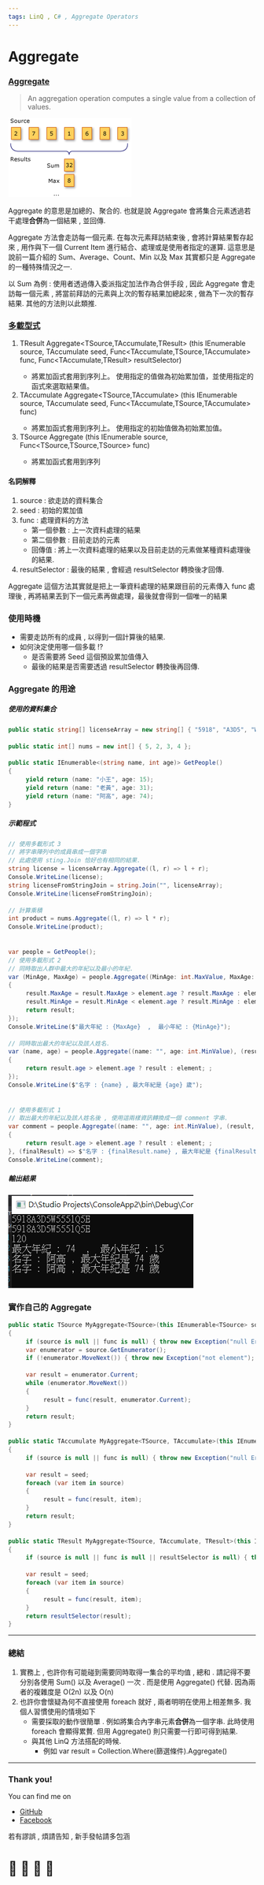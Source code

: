 ```yaml
---
tags: LinQ , C# , Aggregate Operators
---
```


# Aggregate

### [Aggregate](https://docs.microsoft.com/en-us/dotnet/csharp/programming-guide/concepts/linq/aggregation-operations)

> An aggregation operation computes a single value from a collection of values.

![WJruW0n.png](https://github.com/s0920832252/LinQ-Note/blob/master/Resources/WJruW0n.png?raw=true)

Aggregate 的意思是加總的、聚合的. 也就是說 Aggregate 會將集合元素透過若干處理**合併**為一個結果 , 並回傳.

Aggregate 方法會走訪每一個元素. 在每次元素拜訪結束後 , 會將計算結果暫存起來 , 用作與下一個 Current Item 進行結合、處理或是使用者指定的運算. 這意思是說前一篇介紹的 Sum、Average、Count、Min 以及 Max 其實都只是 Aggregate 的一種特殊情況之一. 

以 Sum 為例 : 使用者透過傳入委派指定加法作為合併手段 , 因此 Aggregate 會走訪每一個元素 , 將當前拜訪的元素與上次的暫存結果加總起來 , 做為下一次的暫存結果.
其他的方法則以此類推.

### [多載型式](https://docs.microsoft.com/zh-tw/dotnet/api/system.linq.enumerable.aggregate?view=netframework-4.8)

1. TResult Aggregate<TSource,TAccumulate,TResult> (this IEnumerable<TSource> source, TAccumulate seed, Func<TAccumulate,TSource,TAccumulate> func, Func<TAccumulate,TResult> resultSelector)	
    - 將累加函式套用到序列上。 使用指定的值做為初始累加值，並使用指定的函式來選取結果值。
2. TAccumulate Aggregate<TSource,TAccumulate> (this IEnumerable<TSource> source, TAccumulate seed, Func<TAccumulate,TSource,TAccumulate> func)
    - 將累加函式套用到序列上。 使用指定的初始值做為初始累加值。
3. TSource Aggregate<TSource> (this IEnumerable<TSource> source, Func<TSource,TSource,TSource> func)	
    - 將累加函式套用到序列
    
#### 名詞解釋
1. source : 欲走訪的資料集合
2. seed : 初始的累加值
3. func : 處理資料的方法
    - 第一個參數 : 上一次資料處理的結果
    - 第二個參數 : 目前走訪的元素
    - 回傳值 : 將上一次資料處理的結果以及目前走訪的元素做某種資料處理後的結果.
4. resultSelector : 最後的結果 , 會經過 resultSelector 轉換後才回傳.

Aggregate 這個方法其實就是把上一筆資料處理的結果跟目前的元素傳入 func 處理後 , 再將結果丟到下一個元素再做處理，最後就會得到一個唯一的結果
    
### 使用時機
- 需要走訪所有的成員 , 以得到一個計算後的結果.
- 如何決定使用哪一個多載 !?
    - 是否需要將 Seed 這個預設累加值傳入 
    - 最後的結果是否需要透過 resultSelector 轉換後再回傳.
### Aggregate 的用途
##### 使用的資料集合
```C#
public static string[] licenseArray = new string[] { "5918", "A3D5", "W555", "1Q5E" };

public static int[] nums = new int[] { 5, 2, 3, 4 };

public static IEnumerable<(string name, int age)> GetPeople()
{
     yield return (name: "小王", age: 15);
     yield return (name: "老黃", age: 31);
     yield return (name: "阿高", age: 74);
}
```
##### 示範程式
```C#
// 使用多載形式 3
// 將字串陣列中的成員串成一個字串
// 此處使用 sting.Join 恰好也有相同的結果.
string license = licenseArray.Aggregate((l, r) => l + r);
Console.WriteLine(license);
string licenseFromStringJoin = string.Join("", licenseArray);
Console.WriteLine(licenseFromStringJoin);

// 計算乘積
int product = nums.Aggregate((l, r) => l * r);
Console.WriteLine(product);


var people = GetPeople();
// 使用多載形式 2
// 同時取出人群中最大的年紀以及最小的年紀.
var (MinAge, MaxAge) = people.Aggregate((MinAge: int.MaxValue, MaxAge: int.MinValue), (result, element) =>
{
     result.MaxAge = result.MaxAge > element.age ? result.MaxAge : element.age;
     result.MinAge = result.MinAge < element.age ? result.MinAge : element.age;
     return result;
});
Console.WriteLine($"最大年紀 : {MaxAge}  ,  最小年紀 : {MinAge}");

// 同時取出最大的年紀以及該人姓名.
var (name, age) = people.Aggregate((name: "", age: int.MinValue), (result, element) =>
{
     return result.age > element.age ? result : element; ;
});
Console.WriteLine($"名字 : {name} , 最大年紀是 {age} 歲");


// 使用多載形式 1
// 取出最大的年紀以及該人姓名後 , 使用這兩樣資訊轉換成一個 comment 字串.
var comment = people.Aggregate((name: "", age: int.MinValue), (result, element) =>
{
     return result.age > element.age ? result : element; ;
}, (finalResult) => $"名字 : {finalResult.name} , 最大年紀是 {finalResult.age} 歲");
Console.WriteLine(comment);
```
##### 輸出結果
![fc56v7g.png](https://github.com/s0920832252/LinQ-Note/blob/master/Resources/fc56v7g.png?raw=true)


### 實作自己的 Aggregate
```C#
public static TSource MyAggregate<TSource>(this IEnumerable<TSource> source, Func<TSource, TSource, TSource> func)
{
     if (source is null || func is null) { throw new Exception("null Error"); }
     var enumerator = source.GetEnumerator();
     if (!enumerator.MoveNext()) { throw new Exception("not element"); }

     var result = enumerator.Current;
     while (enumerator.MoveNext())
     {
          result = func(result, enumerator.Current);
     }
     return result;
}

public static TAccumulate MyAggregate<TSource, TAccumulate>(this IEnumerable<TSource> source, TAccumulate seed, Func<TAccumulate, TSource, TAccumulate> func)
{
     if (source is null || func is null) { throw new Exception("null Error"); }

     var result = seed;
     foreach (var item in source)
     {
          result = func(result, item);
     }
     return result;
}

public static TResult MyAggregate<TSource, TAccumulate, TResult>(this IEnumerable<TSource> source, TAccumulate seed, Func<TAccumulate, TSource, TAccumulate> func, Func<TAccumulate, TResult> resultSelector)
{
     if (source is null || func is null || resultSelector is null) { throw new Exception("null Error"); }

     var result = seed;
     foreach (var item in source)
     {
          result = func(result, item);
     }
     return resultSelector(result);
}
```

---

### 總結

1. 實務上 , 也許你有可能碰到需要同時取得一集合的平均值 , 總和 .
請記得不要分別各使用 Sum() 以及 Average() 一次 . 而是使用 Aggregate() 代替.
因為兩者的複雜度是 O(2n) 以及 O(n)
2. 也許你會懷疑為何不直接使用 foreach 就好 , 兩者明明在使用上相差無多. 我個人習慣使用的情境如下 
    - 需要採取的動作很簡單 . 例如將集合內字串元素**合併**為一個字串. 此時使用 foreach 會顯得累贅. 但用 Aggregate() 則只需要一行即可得到結果.
    - 與其他 LinQ 方法搭配的時候. 
        - 例如 var result = Collection.Where(篩選條件).Aggregate()
    


---












### Thank you! 

You can find me on

- [GitHub](https://github.com/s0920832252)
- [Facebook](https://www.facebook.com/fourtune.chen)

若有謬誤 , 煩請告知 , 新手發帖請多包涵

# :100: :muscle: :tada: :sheep: 
